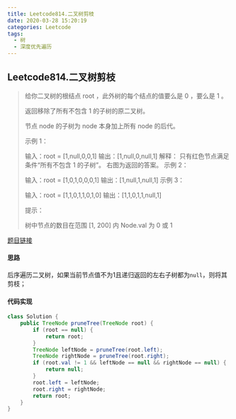 ```yaml
---
title: Leetcode814.二叉树剪枝
date: 2020-03-28 15:20:19
categories: Leetcode
tags:
  - 树
  - 深度优先遍历
---
```


## Leetcode814.二叉树剪枝

> 给你二叉树的根结点 root ，此外树的每个结点的值要么是 0 ，要么是 1 。
>
> 返回移除了所有不包含 1 的子树的原二叉树。
>
> 节点 node 的子树为 node 本身加上所有 node 的后代。
>
>  
>
> 示例 1：
>
>
> 输入：root = [1,null,0,0,1]
> 输出：[1,null,0,null,1]
> 解释：
> 只有红色节点满足条件“所有不包含 1 的子树”。 右图为返回的答案。
> 示例 2：
>
>
> 输入：root = [1,0,1,0,0,0,1]
> 输出：[1,null,1,null,1]
> 示例 3：
>
>
> 输入：root = [1,1,0,1,1,0,1,0]
> 输出：[1,1,0,1,1,null,1]
>
>
> 提示：
>
> 树中节点的数目在范围 [1, 200] 内
> Node.val 为 0 或 1

<!--more-->

[题目链接](https://leetcode.cn/problems/binary-tree-pruning)

#### 思路

后序遍历二叉树，如果当前节点值不为1且递归返回的左右子树都为`null`，则将其剪枝；

#### 代码实现

```java
class Solution {
    public TreeNode pruneTree(TreeNode root) {
        if (root == null) {
            return root;
        }
        TreeNode leftNode = pruneTree(root.left);
        TreeNode rightNode = pruneTree(root.right);
        if (root.val != 1 && leftNode == null && rightNode == null) {
            return null;
        }
        root.left = leftNode;
        root.right = rightNode;
        return root;
    }
}
```

